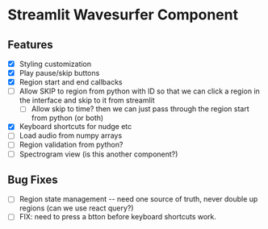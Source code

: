 # Streamlit Wavesurfer Component

## Features

- [x] Styling customization
- [x] Play pause/skip buttons
- [x] Region start and end callbacks
- [ ] Allow SKIP to region from python with ID so that we can click a region in the interface and skip to it from streamlit
  - [ ] Allow skip to time? then we can just pass through the region start from python (or both)
- [x] Keyboard shortcuts for nudge etc
- [ ] Load audio from numpy arrays
- [ ] Region validation from python?
- [ ] Spectrogram view (is this another component?)

## Bug Fixes

- [ ] Region state management -- need one source of truth, never double up regions (can we use react query?)
- [ ] FIX: need to press a btton before keyboard shortcuts work.
